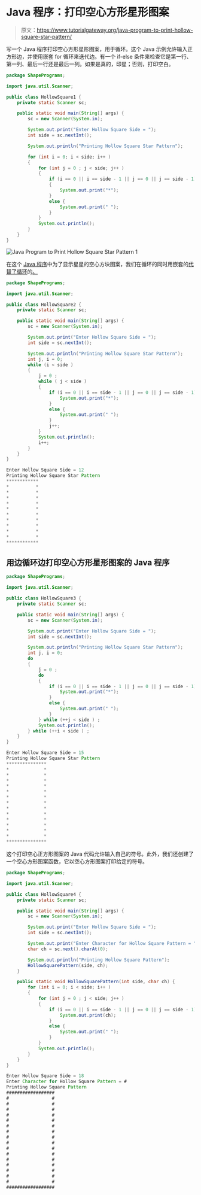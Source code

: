 # Java 程序：打印空心方形星形图案

> 原文：<https://www.tutorialgateway.org/java-program-to-print-hollow-square-star-pattern/>

写一个 Java 程序打印空心方形星形图案，用于循环。这个 Java 示例允许输入正方形边，并使用嵌套 for 循环来迭代边。有一个 if-else 条件来检查它是第一行、第一列、最后一行还是最后一列。如果是真的，印星；否则，打印空白。

```java
package ShapePrograms;

import java.util.Scanner;

public class HollowSquare1 {
	private static Scanner sc;

	public static void main(String[] args) {
		sc = new Scanner(System.in);

		System.out.print("Enter Hollow Square Side = ");
		int side = sc.nextInt();

		System.out.println("Printing Hollow Square Star Pattern");

		for (int i = 0; i < side; i++ ) 
		{
			for (int j = 0 ; j < side; j++ ) 
			{
				if (i == 0 || i == side - 1 || j == 0 || j == side - 1) 
				{
					System.out.print("*");
				}
				else {
					System.out.print(" ");
				}
			}
			System.out.println();
		}
	}
}
```

![Java Program to Print Hollow Square Star Pattern 1](img/98183c8a3521a728d1d2dfee0b97f846.png)

在这个 [Java 程序](https://www.tutorialgateway.org/learn-java-programs/)中为了显示星星的空心方块图案，我们在循环的同时用嵌套的[代替了循环](https://www.tutorialgateway.org/java-while-loop/)的[。](https://www.tutorialgateway.org/java-for-loop/)

```java
package ShapePrograms;

import java.util.Scanner;

public class HollowSquare2 {
	private static Scanner sc;

	public static void main(String[] args) {
		sc = new Scanner(System.in);

		System.out.print("Enter Hollow Square Side = ");
		int side = sc.nextInt();

		System.out.println("Printing Hollow Square Star Pattern");
		int j, i = 0; 
		while (i < side ) 
		{
			j = 0 ;
			while ( j < side ) 
			{
				if (i == 0 || i == side - 1 || j == 0 || j == side - 1) {
					System.out.print("*");
				}
				else {
					System.out.print(" ");
				}
				j++;
			}
			System.out.println();
			i++;
		}
	}
}
```

```java
Enter Hollow Square Side = 12
Printing Hollow Square Star Pattern
************
*          *
*          *
*          *
*          *
*          *
*          *
*          *
*          *
*          *
*          *
************
```

## 用边循环边打印空心方形星形图案的 Java 程序

```java
package ShapePrograms;

import java.util.Scanner;

public class HollowSquare3 {
	private static Scanner sc;

	public static void main(String[] args) {
		sc = new Scanner(System.in);

		System.out.print("Enter Hollow Square Side = ");
		int side = sc.nextInt();

		System.out.println("Printing Hollow Square Star Pattern");
		int j, i = 0; 
		do
		{
			j = 0 ;
			do
			{
				if (i == 0 || i == side - 1 || j == 0 || j == side - 1) {
					System.out.print("*");
				}
				else {
					System.out.print(" ");
				}
			} while (++j < side ) ;
			System.out.println();
		} while (++i < side ) ;
	}
}
```

```java
Enter Hollow Square Side = 15
Printing Hollow Square Star Pattern
***************
*             *
*             *
*             *
*             *
*             *
*             *
*             *
*             *
*             *
*             *
*             *
*             *
*             *
***************
```

这个打印空心正方形图案的 Java 代码允许输入自己的符号。此外，我们还创建了一个空心方形图案函数，它以空心方形图案打印给定的符号。

```java
package ShapePrograms;

import java.util.Scanner;

public class HollowSquare4 {
	private static Scanner sc;

	public static void main(String[] args) {
		sc = new Scanner(System.in);

		System.out.print("Enter Hollow Square Side = ");
		int side = sc.nextInt();

		System.out.print("Enter Character for Hollow Square Pattern = ");
		char ch = sc.next().charAt(0);

		System.out.println("Printing Hollow Square Pattern");
		HollowSquarePattern(side, ch);
	}

	public static void HollowSquarePattern(int side, char ch) {
		for (int i = 0; i < side; i++ ) 
		{
			for (int j = 0 ; j < side; j++ ) 
			{
				if (i == 0 || i == side - 1 || j == 0 || j == side - 1) {
					System.out.print(ch);
				}
				else {
					System.out.print(" ");
				}
			}
			System.out.println();
		}
	}
}
```

```java
Enter Hollow Square Side = 18
Enter Character for Hollow Square Pattern = #
Printing Hollow Square Pattern
##################
#                #
#                #
#                #
#                #
#                #
#                #
#                #
#                #
#                #
#                #
#                #
#                #
#                #
#                #
#                #
#                #
##################
```